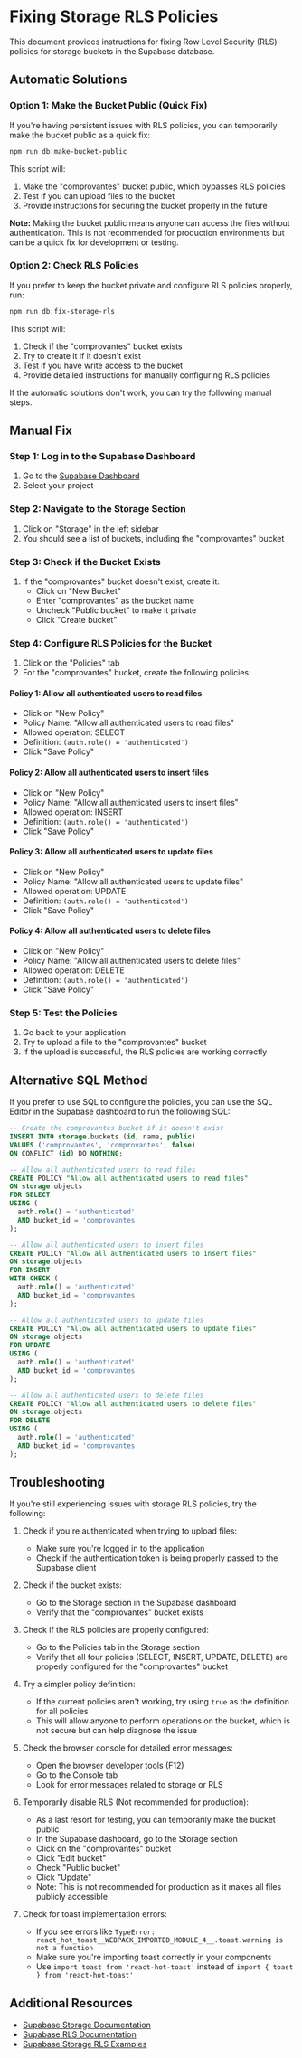 # Fixing Storage RLS Policies

This document provides instructions for fixing Row Level Security (RLS) policies for storage buckets in the Supabase database.

## Automatic Solutions

### Option 1: Make the Bucket Public (Quick Fix)

If you're having persistent issues with RLS policies, you can temporarily make the bucket public as a quick fix:

```bash
npm run db:make-bucket-public
```

This script will:
1. Make the "comprovantes" bucket public, which bypasses RLS policies
2. Test if you can upload files to the bucket
3. Provide instructions for securing the bucket properly in the future

**Note:** Making the bucket public means anyone can access the files without authentication. This is not recommended for production environments but can be a quick fix for development or testing.

### Option 2: Check RLS Policies

If you prefer to keep the bucket private and configure RLS policies properly, run:

```bash
npm run db:fix-storage-rls
```

This script will:
1. Check if the "comprovantes" bucket exists
2. Try to create it if it doesn't exist
3. Test if you have write access to the bucket
4. Provide detailed instructions for manually configuring RLS policies

If the automatic solutions don't work, you can try the following manual steps.

## Manual Fix

### Step 1: Log in to the Supabase Dashboard

1. Go to the [Supabase Dashboard](https://app.supabase.io)
2. Select your project

### Step 2: Navigate to the Storage Section

1. Click on "Storage" in the left sidebar
2. You should see a list of buckets, including the "comprovantes" bucket

### Step 3: Check if the Bucket Exists

1. If the "comprovantes" bucket doesn't exist, create it:
   - Click on "New Bucket"
   - Enter "comprovantes" as the bucket name
   - Uncheck "Public bucket" to make it private
   - Click "Create bucket"

### Step 4: Configure RLS Policies for the Bucket

1. Click on the "Policies" tab
2. For the "comprovantes" bucket, create the following policies:

#### Policy 1: Allow all authenticated users to read files

- Click on "New Policy"
- Policy Name: "Allow all authenticated users to read files"
- Allowed operation: SELECT
- Definition: `(auth.role() = 'authenticated')`
- Click "Save Policy"

#### Policy 2: Allow all authenticated users to insert files

- Click on "New Policy"
- Policy Name: "Allow all authenticated users to insert files"
- Allowed operation: INSERT
- Definition: `(auth.role() = 'authenticated')`
- Click "Save Policy"

#### Policy 3: Allow all authenticated users to update files

- Click on "New Policy"
- Policy Name: "Allow all authenticated users to update files"
- Allowed operation: UPDATE
- Definition: `(auth.role() = 'authenticated')`
- Click "Save Policy"

#### Policy 4: Allow all authenticated users to delete files

- Click on "New Policy"
- Policy Name: "Allow all authenticated users to delete files"
- Allowed operation: DELETE
- Definition: `(auth.role() = 'authenticated')`
- Click "Save Policy"

### Step 5: Test the Policies

1. Go back to your application
2. Try to upload a file to the "comprovantes" bucket
3. If the upload is successful, the RLS policies are working correctly

## Alternative SQL Method

If you prefer to use SQL to configure the policies, you can use the SQL Editor in the Supabase dashboard to run the following SQL:

```sql
-- Create the comprovantes bucket if it doesn't exist
INSERT INTO storage.buckets (id, name, public)
VALUES ('comprovantes', 'comprovantes', false)
ON CONFLICT (id) DO NOTHING;

-- Allow all authenticated users to read files
CREATE POLICY "Allow all authenticated users to read files"
ON storage.objects
FOR SELECT
USING (
  auth.role() = 'authenticated'
  AND bucket_id = 'comprovantes'
);

-- Allow all authenticated users to insert files
CREATE POLICY "Allow all authenticated users to insert files"
ON storage.objects
FOR INSERT
WITH CHECK (
  auth.role() = 'authenticated'
  AND bucket_id = 'comprovantes'
);

-- Allow all authenticated users to update files
CREATE POLICY "Allow all authenticated users to update files"
ON storage.objects
FOR UPDATE
USING (
  auth.role() = 'authenticated'
  AND bucket_id = 'comprovantes'
);

-- Allow all authenticated users to delete files
CREATE POLICY "Allow all authenticated users to delete files"
ON storage.objects
FOR DELETE
USING (
  auth.role() = 'authenticated'
  AND bucket_id = 'comprovantes'
);
```

## Troubleshooting

If you're still experiencing issues with storage RLS policies, try the following:

1. Check if you're authenticated when trying to upload files:
   - Make sure you're logged in to the application
   - Check if the authentication token is being properly passed to the Supabase client

2. Check if the bucket exists:
   - Go to the Storage section in the Supabase dashboard
   - Verify that the "comprovantes" bucket exists

3. Check if the RLS policies are properly configured:
   - Go to the Policies tab in the Storage section
   - Verify that all four policies (SELECT, INSERT, UPDATE, DELETE) are properly configured for the "comprovantes" bucket

4. Try a simpler policy definition:
   - If the current policies aren't working, try using `true` as the definition for all policies
   - This will allow anyone to perform operations on the bucket, which is not secure but can help diagnose the issue

5. Check the browser console for detailed error messages:
   - Open the browser developer tools (F12)
   - Go to the Console tab
   - Look for error messages related to storage or RLS

6. Temporarily disable RLS (Not recommended for production):
   - As a last resort for testing, you can temporarily make the bucket public
   - In the Supabase dashboard, go to the Storage section
   - Click on the "comprovantes" bucket
   - Click "Edit bucket"
   - Check "Public bucket"
   - Click "Update"
   - Note: This is not recommended for production as it makes all files publicly accessible

7. Check for toast implementation errors:
   - If you see errors like `TypeError: react_hot_toast__WEBPACK_IMPORTED_MODULE_4__.toast.warning is not a function`
   - Make sure you're importing toast correctly in your components
   - Use `import toast from 'react-hot-toast'` instead of `import { toast } from 'react-hot-toast'`

## Additional Resources

- [Supabase Storage Documentation](https://supabase.com/docs/guides/storage)
- [Supabase RLS Documentation](https://supabase.com/docs/guides/auth/row-level-security)
- [Supabase Storage RLS Examples](https://supabase.com/docs/guides/storage/security/access-control)
